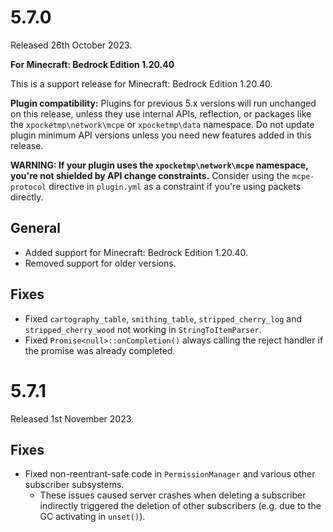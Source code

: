 # 5.7.0
Released 26th October 2023.

**For Minecraft: Bedrock Edition 1.20.40**

This is a support release for Minecraft: Bedrock Edition 1.20.40.

**Plugin compatibility:** Plugins for previous 5.x versions will run unchanged on this release, unless they use internal APIs, reflection, or packages like the `xpocketmp\network\mcpe`  or `xpocketmp\data` namespace.
Do not update plugin minimum API versions unless you need new features added in this release.

**WARNING: If your plugin uses the `xpocketmp\network\mcpe` namespace, you're not shielded by API change constraints.**
Consider using the `mcpe-protocol` directive in `plugin.yml` as a constraint if you're using packets directly.

## General
- Added support for Minecraft: Bedrock Edition 1.20.40.
- Removed support for older versions.

## Fixes
- Fixed `cartography_table`, `smithing_table`, `stripped_cherry_log` and `stripped_cherry_wood` not working in `StringToItemParser`.
- Fixed `Promise<null>::onCompletion()` always calling the reject handler if the promise was already completed.

# 5.7.1
Released 1st November 2023.

## Fixes
- Fixed non-reentrant-safe code in `PermissionManager` and various other subscriber subsystems.
  - These issues caused server crashes when deleting a subscriber indirectly triggered the deletion of other subscribers (e.g. due to the GC activating in `unset()`).
